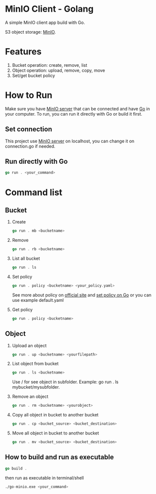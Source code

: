 # MinIO Client - Golang
A simple MinIO client app build with Go.

S3 object storage: [MinIO](https://min.io/).

# Features
1. Bucket operation: create, remove, list
2. Object operation: upload, remove, copy, move
3. Set/get bucket policy

# How to Run
Make sure you have [MinIO server](https://docs.min.io/docs/minio-quickstart-guide.html) that can be connected and have [Go](https://go.dev/doc/install) in your computer. To run, you can run it directly with Go or build it first.
## Set connection
This project use [MinIO server](https://docs.min.io/docs/minio-quickstart-guide.html) on localhost, you can change it on connection.go if needed.
## Run directly with Go
```go
go run . <your_command>
```

# Command list
## Bucket
1. Create
    ```go
    go run . mb <bucketname>
    ```
    
2. Remove
    ```go
    go run . rb <bucketname>
    ```
    
3. List all bucket
    ```go
    go run . ls
    ```
    
4. Set policy
    ```go
    go run . policy <bucketname> <your_policy.yaml>
    ```
    See more about policy on [official site](https://docs.min.io/minio/baremetal/security/minio-identity-management/policy-based-access-control.html) and [set policy on Go](https://docs.min.io/docs/golang-client-api-reference.html#SetBucketPolicy) or you can use example default.yaml
    
5. Get policy
    ```go
    go run . policy <bucketname>
    ```
## Object
1. Upload an object
    ```go
    go run . up <bucketname> <yourfilepath>
    ```
    
2. List object from bucket
    ```go
    go run . ls <bucketname>
    ```
    Use / for see object in subfolder. Example: go run . ls mybucket/mysubfolder.
    
3. Remove an object
    ```go
    go run . rm <bucketname> <yourobject>
    ```
    
3. Copy all object in bucket to another bucket
    ```go
    go run . cp <bucket_source> <bucket_destination>
    ```
    
4. Move all object in bucket to another bucket
    ```go
    go run . mv <bucket_source> <bucket_destination>
    ```
    
## How to build and run as executable
```go
go build .
```
then run as executable in terminal/shell
```sh
./go-minio.exe <your_command> 
```